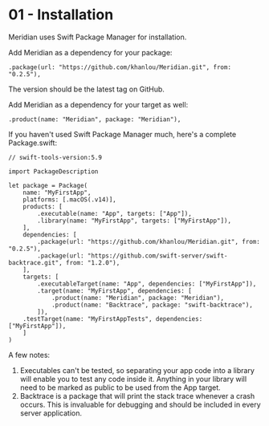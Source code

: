 # 01 - Installation

Meridian uses Swift Package Manager for installation. 

Add Meridian as a dependency for your package:

    .package(url: "https://github.com/khanlou/Meridian.git", from: "0.2.5"),

The version should be the latest tag on GitHub.

Add Meridian as a dependency for your target as well:

    .product(name: "Meridian", package: "Meridian"),

If you haven't used Swift Package Manager much, here's a complete Package.swift:

    // swift-tools-version:5.9

    import PackageDescription
    
    let package = Package(
        name: "MyFirstApp",
        platforms: [.macOS(.v14)],
        products: [
            .executable(name: "App", targets: ["App"]),
            .library(name: "MyFirstApp", targets: ["MyFirstApp"]),
        ],
        dependencies: [
            .package(url: "https://github.com/khanlou/Meridian.git", from: "0.2.5"),
            .package(url: "https://github.com/swift-server/swift-backtrace.git", from: "1.2.0"),
        ],
        targets: [
            .executableTarget(name: "App", dependencies: ["MyFirstApp"]),
            .target(name: "MyFirstApp", dependencies: [
                .product(name: "Meridian", package: "Meridian"),
                .product(name: "Backtrace", package: "swift-backtrace"),
            ]),
        .testTarget(name: "MyFirstAppTests", dependencies: ["MyFirstApp"]),
        ]
    )


A few notes:

1. Executables can't be tested, so separating your app code into a library will enable you to test any code inside it. Anything in your library will need to be marked as public to be used from the App target.
2. Backtrace is a package that will print the stack trace whenever a crash occurs. This is invaluable for debugging and should be included in every server application.
